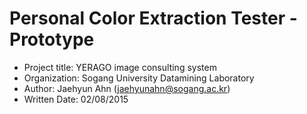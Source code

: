 # Personal Color Extraction Tester - Prototype
- Project title: YERAGO image consulting system
- Organization: Sogang University Datamining Laboratory
- Author: Jaehyun Ahn (jaehyunahn@sogang.ac.kr)
- Written Date: 02/08/2015
